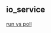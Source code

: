 ## io_service
[run vs poll](https://stackoverflow.com/questions/4705411/boostasio-io-service-run-vs-poll-or-how-do-i-integrate-boostasio-in-ma)
